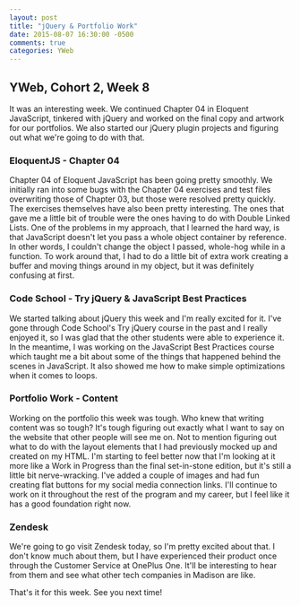 ```yaml
---
layout: post
title: "jQuery & Portfolio Work"
date: 2015-08-07 16:30:00 -0500
comments: true
categories: YWeb
---
```


## YWeb, Cohort 2, Week 8

It was an interesting week. We continued Chapter 04 in Eloquent JavaScript,
tinkered with jQuery and worked on the final copy and artwork for our
portfolios. We also started our jQuery plugin projects and figuring out what
we're going to do with that.

### EloquentJS - Chapter 04

Chapter 04 of Eloquent JavaScript has been going pretty smoothly. We initially
ran into some bugs with the Chapter 04 exercises and test files overwriting
those of Chapter 03, but those were resolved pretty quickly. The exercises
themselves have also been pretty interesting. The ones that gave me a little
bit of trouble were the ones having to do with Double Linked Lists. One of the
problems in my approach, that I learned the hard way, is that JavaScript
doesn't let you pass a whole object container by reference. In other words, I
couldn't change the object I passed, whole-hog while in a function. To work
around that, I had to do a little bit of extra work creating a buffer and
moving things around in my object, but it was definitely confusing at first.

### Code School - Try jQuery & JavaScript Best Practices

We started talking about jQuery this week and I'm really excited for it. I've
gone through Code School's Try jQuery course in the past and I really enjoyed
it, so I was glad that the other students were able to experience it. In the
meantime, I was working on the JavaScript Best Practices course which taught
me a bit about some of the things that happened behind the scenes in
JavaScript. It also showed me how to make simple optimizations when it comes
to loops.

### Portfolio Work - Content

Working on the portfolio this week was tough. Who knew that writing content
was so tough? It's tough figuring out exactly what I want to say on the
website that other people will see me on. Not to mention figuring out what to
do with the layout elements that I had previously mocked up and created on my
HTML. I'm starting to feel better now that I'm looking at it more like a Work
in Progress than the final set-in-stone edition, but it's still a little bit
nerve-wracking. I've added a couple of images and had fun creating flat
buttons for my social media connection links. I'll continue to work on it
throughout the rest of the program and my career, but I feel like it has a
good foundation right now.

### Zendesk

We're going to go visit Zendesk today, so I'm pretty excited about that. I
don't know much about them, but I have experienced their product once through
the Customer Service at OnePlus One. It'll be interesting to hear from them
and see what other tech companies in Madison are like.

That's it for this week. See you next time!
